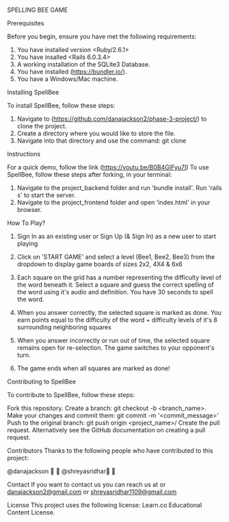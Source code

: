 SPELLING BEE GAME

Prerequisites

Before you begin, ensure you have met the following requirements:

1. You have installed version <Ruby/2.6.1>
2. You have insalled <Rails 6.0.3.4>
3. A working installation of the SQLite3 Database.
4. You have installed (https://bundler.io/).
5. You have a Windows/Mac machine.

Installing SpellBee

To install SpellBee, follow these steps:

1. Navigate to (https://github.com/danajackson2/phase-3-project/) to clone the project.
2. Create a directory where you would like to store the file.
3. Navigate into that directory and use the command: git clone <project-SSH>

Instructions

For a quick demo, follow the link (https://youtu.be/B0B4GIFyu7I) To use SpellBee, follow these steps after forking, in your terminal:

1. Navigate to the project_backend folder and run 'bundle install'. Run 'rails s' to start the server.
2. Navigate to the project_frontend folder and open 'index.html' in your browser.


How To Play?

1. Sign In as an existing user or Sign Up (& Sign In) as a new user to start playing

2. Click on 'START GAME' and select a level (Bee1, Bee2, Bee3) from the dropdown to display game boards of sizes 2x2, 4X4 & 6x6

3. Each square on the grid has a number representing the difficulty level of the word beneath it. Select a square and guess the correct spelling of the word using it's audio and definition. You have 30 seconds to spell the word.

4. When you answer correctly, the selected square is marked as done. You earn points equal to the difficulty of the word + difficulty levels of it's 8 surrounding neighboring squares

5. When you answer incorrectly or run out of time, the selected square remains open for re-selection. The game switches to your opponent's turn.

6. The game ends when all squares are marked as done!

Contributing to SpellBee

To contribute to SpellBee, follow these steps:

Fork this repository.
Create a branch: git checkout -b <branch_name>.
Make your changes and commit them: git commit -m '<commit_message>'
Push to the original branch: git push origin <project_name>/<location>
Create the pull request. Alternatively see the GitHub documentation on creating a pull request.

Contributors
Thanks to the following people who have contributed to this project:

@danajackson 📖 🐛
@shreyasridhar📖 🐛

Contact
If you want to contact us you can reach us at or danajackson2@gmail.com or shreyasridhar1109@gmail.com

License
This project uses the following license: Learn.co Educational Content License.

